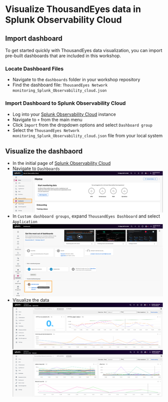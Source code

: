 # Visualize ThousandEyes data in Splunk Observability Cloud

## Import dashboard

To get started quickly with ThousandEyes data visualization, you can import pre-built dashboards that are included in this workshop.

### Locate Dashboard Files
- Navigate to the `dashboards` folder in your workshop repository
- Find the dashboard file: `ThousandEyes Network monitoring_Splunk_Observability_cloud.json`

### Import Dashboard to Splunk Observability Cloud
- Log into your [Splunk Observability Cloud](https://app.us1.signalfx.com/) instance
- Navigate to `+` from the main menu
- Click `Import` from the dropdown options and select `Dashboard group`
- Select the `ThousandEyes Network monitoring_Splunk_Observability_cloud.json` file from your local system

## Visualize the dashbaord

- In the initial page of [Splunk Observability Cloud](https://app.us1.signalfx.com/)
- Navigate to `Dashboards`
![dashboards](img/splunkObservabilityCloud/dashboard.png)
- In `Custom dashboard groups`, expand `ThousandEyes Dashboard` and select `Application`
![dashboard](img/splunkObservabilityCloud/dashboardDEVWKS.png)
- Visualize the data
![Dashboard Application](img/splunkObservabilityCloud/dashboardApplication.png)
![Dasboard Network](img/splunkObservabilityCloud/dashboardNetwork.png)